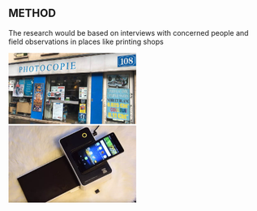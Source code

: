 ## METHOD

The research would be based on interviews with concerned people and field observations in places like printing shops

<img src="images\centre_photocopie.jpg" width="50%">

<img src="images\imprimer-depuis-smartphone.webp" width="50%">

